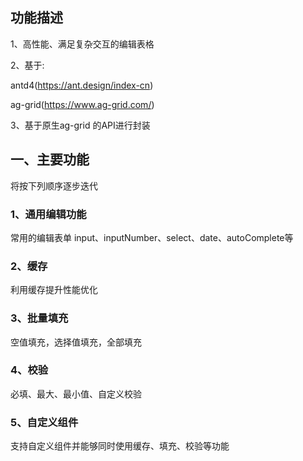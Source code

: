 ## 功能描述
1、高性能、满足复杂交互的编辑表格

2、基于:

antd4(https://ant.design/index-cn)

ag-grid(https://www.ag-grid.com/)

3、基于原生ag-grid 的API进行封装

## 一、主要功能
将按下列顺序逐步迭代

### 1、通用编辑功能
常用的编辑表单
input、inputNumber、select、date、autoComplete等

### 2、缓存
利用缓存提升性能优化

### 3、批量填充
空值填充，选择值填充，全部填充

### 4、校验
必填、最大、最小值、自定义校验

### 5、自定义组件

支持自定义组件并能够同时使用缓存、填充、校验等功能